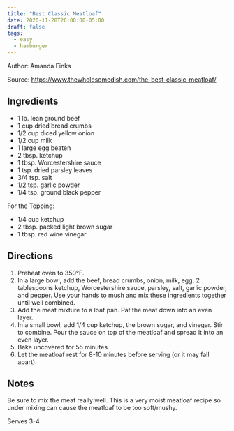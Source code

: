 ```yaml
---
title: "Best Classic Meatloaf"
date: 2020-11-28T20:00:00-05:00
draft: false
tags:
  - easy
  - hamburger
---
```


Author: Amanda Finks

Source: https://www.thewholesomedish.com/the-best-classic-meatloaf/

## Ingredients

- 1 lb. lean ground beef
- 1 cup dried bread crumbs
- 1/2 cup diced yellow onion
- 1/2 cup milk
- 1 large egg beaten
- 2 tbsp. ketchup
- 1 tbsp. Worcestershire sauce
- 1 tsp. dried parsley leaves
- 3/4 tsp. salt
- 1/2 tsp. garlic powder
- 1/4 tsp. ground black pepper

For the Topping:

- 1/4 cup ketchup
- 2 tbsp. packed light brown sugar
- 1 tbsp. red wine vinegar

## Directions

1. Preheat oven to 350°F.
2. In a large bowl, add the beef, bread crumbs, onion, milk, egg, 2 tablespoons ketchup, Worcestershire sauce, parsley, salt, garlic powder, and pepper. Use your hands to mush and mix these ingredients together until well combined.
3. Add the meat mixture to a loaf pan. Pat the meat down into an even layer.
4. In a small bowl, add 1/4 cup ketchup, the brown sugar, and vinegar. Stir to combine. Pour the sauce on top of the meatloaf and spread it into an even layer.
5. Bake uncovered for 55 minutes.
6. Let the meatloaf rest for 8-10 minutes before serving (or it may fall apart).

## Notes

Be sure to mix the meat really well.  This is a very moist meatloaf recipe so under mixing can cause the meatloaf to be too soft/mushy.

Serves 3-4
